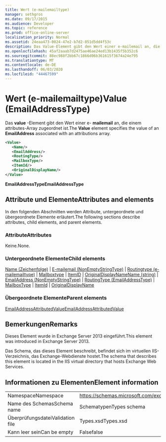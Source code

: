 ```yaml
---
title: Wert (e-mailemailtype)
manager: sethgros
ms.date: 09/17/2015
ms.audience: Developer
ms.topic: reference
ms.prod: office-online-server
localization_priority: Normal
ms.assetid: 24eaa473-0024-47e2-b7d2-051d5dd4f53c
description: Das Value-Element gibt den Wert einer e-mailemail an, die einem attributes-Array zugeordnet ist.
ms.openlocfilehash: 45af2aaab7d2475ae46ae24ed13b1435f5b352c6
ms.sourcegitcommit: 88ec988f2bb67c1866d06b361615f3674a24e795
ms.translationtype: MT
ms.contentlocale: de-DE
ms.lasthandoff: 06/03/2020
ms.locfileid: "44467599"
---
```

# <a name="value-emailaddresstype"></a><span data-ttu-id="48fd7-103">Wert (e-mailemailtype)</span><span class="sxs-lookup"><span data-stu-id="48fd7-103">Value (EmailAddressType)</span></span>

<span data-ttu-id="48fd7-104">Das **value** -Element gibt den Wert einer e- **mailemail** an, die einem attributes-Array zugeordnet ist.</span><span class="sxs-lookup"><span data-stu-id="48fd7-104">The **Value** element specifies the value of an **EmailAddress** associated with an attributions array.</span></span> 
  
```XML
<Value>
   <Name/>
   <EmailAddress/>
   <RoutingType/>
   <MailboxType/>
   <ItemId/>
   <OriginalDisplayName/>
</Value>
```

<span data-ttu-id="48fd7-105">**EmailAddressType**</span><span class="sxs-lookup"><span data-stu-id="48fd7-105">**EmailAddressType**</span></span>

## <a name="attributes-and-elements"></a><span data-ttu-id="48fd7-106">Attribute und Elemente</span><span class="sxs-lookup"><span data-stu-id="48fd7-106">Attributes and elements</span></span>

<span data-ttu-id="48fd7-107">In den folgenden Abschnitten werden Attribute, untergeordnete und übergeordnete Elemente erläutert.</span><span class="sxs-lookup"><span data-stu-id="48fd7-107">The following sections describe attributes, child elements, and parent elements.</span></span>
  
### <a name="attributes"></a><span data-ttu-id="48fd7-108">Attribute</span><span class="sxs-lookup"><span data-stu-id="48fd7-108">Attributes</span></span>

<span data-ttu-id="48fd7-109">Keine.</span><span class="sxs-lookup"><span data-stu-id="48fd7-109">None.</span></span>
  
### <a name="child-elements"></a><span data-ttu-id="48fd7-110">Untergeordnete Elemente</span><span class="sxs-lookup"><span data-stu-id="48fd7-110">Child elements</span></span>

<span data-ttu-id="48fd7-111">[Name (Zeichenfolge)](name-string.md)  |  [E-mailemail (NonEmptyStringType)](emailaddress-nonemptystringtype.md)  |  [Routingtype (e-mailemailtype)](routingtype-emailaddresstype.md)  |  [Mailboxtype](mailboxtype.md)  |  [ItemID](itemid.md)  |  [OriginalDisplayName](originaldisplayname.md)</span><span class="sxs-lookup"><span data-stu-id="48fd7-111">[Name (string)](name-string.md) | [EmailAddress (NonEmptyStringType)](emailaddress-nonemptystringtype.md) | [RoutingType (EmailAddressType)](routingtype-emailaddresstype.md) | [MailboxType](mailboxtype.md) | [ItemId](itemid.md) | [OriginalDisplayName](originaldisplayname.md)</span></span>
  
### <a name="parent-elements"></a><span data-ttu-id="48fd7-112">Übergeordnete Elemente</span><span class="sxs-lookup"><span data-stu-id="48fd7-112">Parent elements</span></span>

[<span data-ttu-id="48fd7-113">EmailAddressAttributedValue</span><span class="sxs-lookup"><span data-stu-id="48fd7-113">EmailAddressAttributedValue</span></span>](emailaddressattributedvalue.md)
  
## <a name="remarks"></a><span data-ttu-id="48fd7-114">Bemerkungen</span><span class="sxs-lookup"><span data-stu-id="48fd7-114">Remarks</span></span>

<span data-ttu-id="48fd7-115">Dieses Element wurde in Exchange Server 2013 eingeführt.</span><span class="sxs-lookup"><span data-stu-id="48fd7-115">This element was introduced in Exchange Server 2013.</span></span>
  
<span data-ttu-id="48fd7-116">Das Schema, das dieses Element beschreibt, befindet sich im virtuellen IIS-Verzeichnis, das Exchange-Webdienste hostet.</span><span class="sxs-lookup"><span data-stu-id="48fd7-116">The schema that describes this element is located in the IIS virtual directory that hosts Exchange Web Services.</span></span>
  
## <a name="element-information"></a><span data-ttu-id="48fd7-117">Informationen zu Elementen</span><span class="sxs-lookup"><span data-stu-id="48fd7-117">Element information</span></span>

|||
|:-----|:-----|
|<span data-ttu-id="48fd7-118">Namespace</span><span class="sxs-lookup"><span data-stu-id="48fd7-118">Namespace</span></span>  <br/> |https://schemas.microsoft.com/exchange/services/2006/types  <br/> |
|<span data-ttu-id="48fd7-119">Name des Schemas</span><span class="sxs-lookup"><span data-stu-id="48fd7-119">Schema name</span></span>  <br/> |<span data-ttu-id="48fd7-120">Schematypen</span><span class="sxs-lookup"><span data-stu-id="48fd7-120">Types schema</span></span>  <br/> |
|<span data-ttu-id="48fd7-121">Überprüfungsdatei</span><span class="sxs-lookup"><span data-stu-id="48fd7-121">Validation file</span></span>  <br/> |<span data-ttu-id="48fd7-122">Types.xsd</span><span class="sxs-lookup"><span data-stu-id="48fd7-122">Types.xsd</span></span>  <br/> |
|<span data-ttu-id="48fd7-123">Kann leer sein</span><span class="sxs-lookup"><span data-stu-id="48fd7-123">Can be empty</span></span>  <br/> |<span data-ttu-id="48fd7-124">False</span><span class="sxs-lookup"><span data-stu-id="48fd7-124">false</span></span>  <br/> |
   

